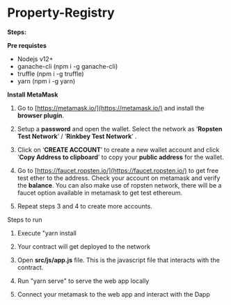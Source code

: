 # Property-Registry

**Steps:**

**Pre requistes**
- Nodejs v12+
- ganache-cli (npm i -g ganache-cli)
- truffle (npm i -g truffle)
- yarn (npm i -g yarn)

**Install MetaMask**

1. Go to [https://metamask.io/](https://metamask.io/)
and install the **browser plugin**.

2. Setup a **password** and open the wallet. Select the network
as ‘**Ropsten Test Network**’ / ‘**Rinkbey Test Network**’  .

3. Click on ‘**CREATE ACCOUNT**’ to create a new wallet
account and click ‘**Copy Address to clipboard**’ to copy your
**public address** for the wallet.

4. Go to [https://faucet.ropsten.io/](https://faucet.ropsten.io/)
to get free test ether to the address. Check your account on metamask
and verify the **balance**. You can also make use of ropsten network, there will be a
faucet option available in metamask to get test ethereum.

5. Repeat steps 3 and 4 to create more accounts.

Steps to run
1. Execute "yarn install

2. Your contract will get deployed to the network

3. Open  **src/js/app.js** file. This is the javascript file
that interacts with the contract.

4. Run "yarn serve" to serve the web app locally

5. Connect your metamask to the web app and interact with the Dapp
